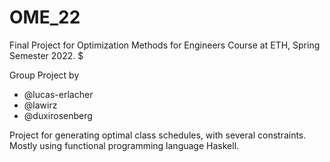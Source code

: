 # OME_22
Final Project for Optimization Methods for Engineers Course at ETH, Spring Semester 2022. $

Group Project by 
- @lucas-erlacher
- @lawirz
- @duxirosenberg

Project for generating optimal class schedules, with several constraints. 
Mostly using functional programming language Haskell. 

